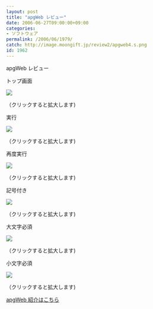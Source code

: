 ```yaml
---
layout: post
title: "apgWeb レビュー"
date: 2006-06-27T09:00:00+09:00
categories:
- ソフトウェア
permalink: /2006/06/1979/
catch: http://image.moongift.jp/review2/apgweb4.s.png
id: 1962
---
```

apgWeb レビュー  
<!--more-->

トップ画面

  

[![](http://image.moongift.jp/review2/apgweb1.s.png)](http://image.moongift.jp/review2/apgweb1.png)  
  
（クリックすると拡大します)

  

実行

  

[![](http://image.moongift.jp/review2/apgweb2.s.png)](http://image.moongift.jp/review2/apgweb2.png)  
  
（クリックすると拡大します)

  

再度実行

  

[![](http://image.moongift.jp/review2/apgweb3.s.png)](http://image.moongift.jp/review2/apgweb3.png)  
  
（クリックすると拡大します)

  

記号付き

  

[![](http://image.moongift.jp/review2/apgweb4.s.png)](http://image.moongift.jp/review2/apgweb4.png)  
  
（クリックすると拡大します)

  

大文字必須

  

[![](http://image.moongift.jp/review2/apgweb5.s.png)](http://image.moongift.jp/review2/apgweb5.png)  
  
（クリックすると拡大します)

  

小文字必須

  

[![](http://image.moongift.jp/review2/apgweb6.s.png)](http://image.moongift.jp/review2/apgweb6.png)  
  
（クリックすると拡大します)

  

[apgWeb 紹介はこちら](http://oss.moongift.jp/intro/i-1972.html)

